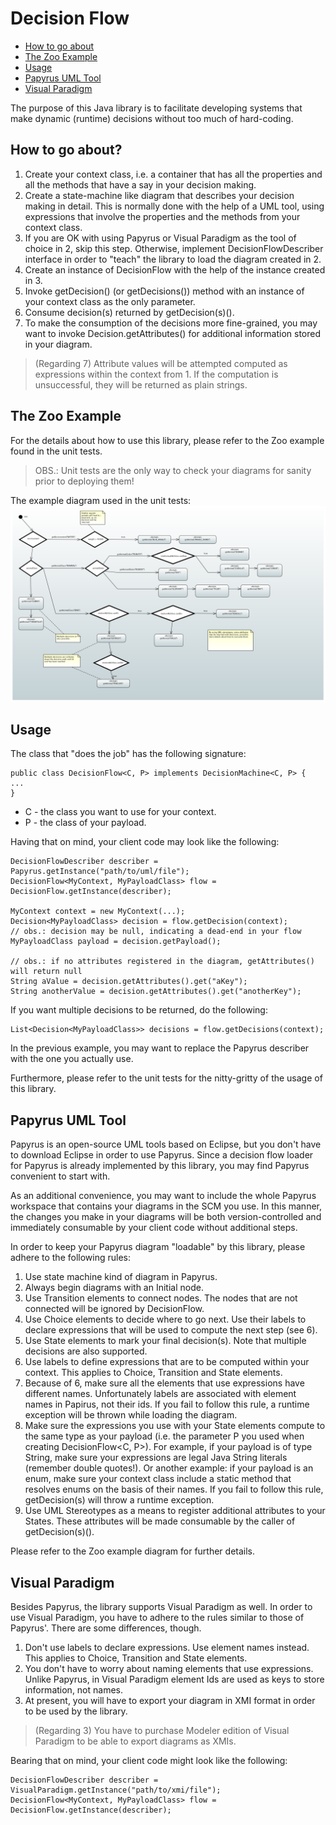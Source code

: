 # Decision Flow

* [How to go about](#how-to-go-about)
* [The Zoo Example](#the-zoo-example)
* [Usage](#usage)
* [Papyrus UML Tool](#papyrus-uml-tool)
* [Visual Paradigm](#visual-paradigm)

The purpose of this Java library is to facilitate developing systems that make dynamic 
(runtime) decisions without too much of hard-coding.

## How to go about?

1. Create your context class, i.e. a container that has all the properties and all the 
methods that have a say in your decision making.
2. Create a state-machine like diagram that describes your decision making in detail. This 
is normally done with the help of a UML tool, using expressions that involve the properties 
and the methods from your context class.
3. If you are OK with using Papyrus or Visual Paradigm as the tool of choice in 2, skip 
this step. Otherwise, implement DecisionFlowDescriber interface in order to "teach" the 
library to load the diagram created in 2.
4. Create an instance of DecisionFlow with the help of the instance created in 3.
5. Invoke getDecision() (or getDecisions()) method with an instance of your context class 
as the only parameter.
6. Consume decision(s) returned by getDecision(s)(). 
7. To make the consumption of the decisions more fine-grained, you may want to invoke 
Decision.getAttributes() for additional information stored in your diagram.
 
> (Regarding 7) Attribute values will be attempted computed as expressions within
the context from 1. If the computation is unsuccessful, they will be returned as plain 
strings.  

## The Zoo Example

For the details about how to use this library, please refer to the Zoo example found in the 
unit tests.

> OBS.: Unit tests are the only way to check your diagrams for sanity prior to deploying
them!

The example diagram used in the unit tests:
![alt text](src/test/resources/papyrus/workspace/zoo/zoo.png "Example Diagram")

## Usage

The class that "does the job" has the following signature:

	public class DecisionFlow<C, P> implements DecisionMachine<C, P> {
	...
	}

- C - the class you want to use for your context.
- P - the class of your payload.

Having that on mind, your client code may look like the following:

	DecisionFlowDescriber describer = Papyrus.getInstance("path/to/uml/file");
	DecisionFlow<MyContext, MyPayloadClass> flow = DecisionFlow.getInstance(describer);
	
	MyContext context = new MyContext(...);
	Decision<MyPayloadClass> decision = flow.getDecision(context);
	// obs.: decision may be null, indicating a dead-end in your flow
	MyPayloadClass payload = decision.getPayload();
	
	// obs.: if no attributes registered in the diagram, getAttributes() will return null
	String aValue = decision.getAttributes().get("aKey");
	String anotherValue = decision.getAttributes().get("anotherKey");

If you want multiple decisions to be returned, do the following:

	List<Decision<MyPayloadClass>> decisions = flow.getDecisions(context);
	
In the previous example, you may want to replace the Papyrus describer with the one you 
actually use.

Furthermore, please refer to the unit tests for the nitty-gritty of the usage of this 
library.

## Papyrus UML Tool

Papyrus is an open-source UML tools based on Eclipse, but you don't have to download 
Eclipse in order to use Papyrus. Since a decision flow loader for Papyrus is already 
implemented by this library, you may find Papyrus convenient to start with.

As an additional convenience, you may want to include the whole Papyrus workspace that 
contains your diagrams in the SCM you use. In this manner, the changes you make in your 
diagrams will be both version-controlled and immediately consumable by your client code 
without additional steps.   

In order to keep your Papyrus diagram "loadable" by this library, please adhere to the 
following rules:

1. Use state machine kind of diagram in Papyrus.
2. Always begin diagrams with an Initial node.
3. Use Transition elements to connect nodes. The nodes that are not connected will be 
ignored by DecisionFlow.
4. Use Choice elements to decide where to go next. Use their labels to declare expressions
that will be used to compute the next step (see 6).
5. Use State elements to mark your final decision(s). Note that multiple decisions are 
also supported. 
6. Use labels to define expressions that are to be computed within your context. This 
applies to Choice, Transition and State elements.
7. Because of 6, make sure all the elements that use expressions have different names. 
Unfortunately labels are associated with element names in Papirus, not their ids. If you 
fail to follow this rule, a runtime exception will be thrown while loading the diagram.
8. Make sure the expressions you use with your State elements compute to the same type 
as your payload (i.e. the parameter P you used when creating DecisionFlow<C, P>). For 
example, if your payload is of type String, make sure your expressions are legal Java 
String literals (remember double quotes!). Or another example: if your payload is an enum, 
make sure your context class include a static method that resolves enums on the basis of 
their names. If you fail to follow this rule, getDecision(s) will throw a runtime 
exception. 
9. Use UML Stereotypes as a means to register additional attributes to your States. These 
attributes will be made consumable by the caller of getDecision(s)().

Please refer to the Zoo example diagram for further details.

## Visual Paradigm

Besides Papyrus, the library supports Visual Paradigm as well. In order to use Visual 
Paradigm, you have to adhere to the rules similar to those of Papyrus'. There are some 
differences, though.

1. Don't use labels to declare expressions. Use element names instead. This applies to 
Choice, Transition and State elements.
2. You don't have to worry about naming elements that use expressions. Unlike Papyrus, in 
Visual Paradigm element Ids are used as keys to store information, not names.  
3. At present, you will have to export your diagram in XMI format in order to be used by
the library. 

> (Regarding 3) You have to purchase Modeler edition of Visual Paradigm to be able to
export diagrams as XMIs.

Bearing that on mind, your client code might look like the following:

	DecisionFlowDescriber describer = VisualParadigm.getInstance("path/to/xmi/file");
	DecisionFlow<MyContext, MyPayloadClass> flow = DecisionFlow.getInstance(describer);

